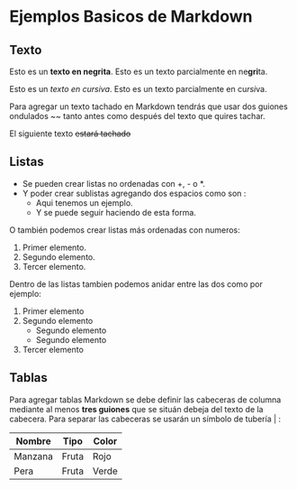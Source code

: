 # Ejemplos Basicos de Markdown

## Texto

Esto es un **texto en negrita**.
Esto es un texto parcialmente en ne**gri**ta.

Esto es un *texto en cursiva*.
Esto es un texto parcialmente en cu*rsi*va.

Para agregar un texto tachado en Markdown tendrás que usar dos guiones ondulados ~~ tanto antes como después del texto que quires tachar.

El siguiente texto ~~estará tachado~~

## Listas

+ Se pueden crear listas no ordenadas con +, - o *.
+ Y poder crear sublistas agregando dos espacios como son :
  + Aqui tenemos un ejemplo.
  + Y se puede seguir haciendo de esta forma.

O también podemos crear listas más ordenadas con numeros:

1. Primer elemento.
2. Segundo elemento.
3. Tercer elemento.

Dentro de las listas tambien podemos anidar entre las dos como por ejemplo:

1. Primer elemento
2. Segundo elemento
    + Segundo elemento
    + Segundo elemento
3. Tercer elemento

## Tablas

Para agregar tablas Markdown se debe definir las cabeceras de columna mediante al menos **tres guiones** que se situán debeja del texto de la cabecera. Para separar las cabeceras se usarán un símbolo de tubería | :

| Nombre     | Tipo       |  Color  |
| ---------- | ---------- | ------- |
| Manzana    | Fruta      | Rojo    |
| Pera       | Fruta      | Verde   |
